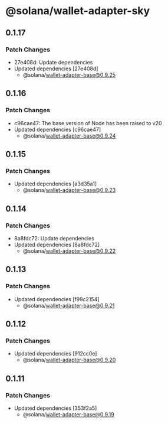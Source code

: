 # @solana/wallet-adapter-sky

## 0.1.17

### Patch Changes

- 27e408d: Update dependencies
- Updated dependencies [27e408d]
    - @solana/wallet-adapter-base@0.9.25

## 0.1.16

### Patch Changes

- c96cae47: The base version of Node has been raised to v20
- Updated dependencies [c96cae47]
    - @solana/wallet-adapter-base@0.9.24

## 0.1.15

### Patch Changes

- Updated dependencies [a3d35a1]
    - @solana/wallet-adapter-base@0.9.23

## 0.1.14

### Patch Changes

- 8a8fdc72: Update dependencies
- Updated dependencies [8a8fdc72]
    - @solana/wallet-adapter-base@0.9.22

## 0.1.13

### Patch Changes

- Updated dependencies [f99c2154]
    - @solana/wallet-adapter-base@0.9.21

## 0.1.12

### Patch Changes

- Updated dependencies [912cc0e]
    - @solana/wallet-adapter-base@0.9.20

## 0.1.11

### Patch Changes

- Updated dependencies [353f2a5]
    - @solana/wallet-adapter-base@0.9.19
